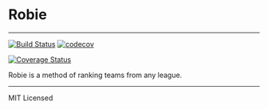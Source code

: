 # Robie
----------------------------

[![Build Status](https://travis-ci.org/brianjbuck/robie.svg?branch=master)](https://travis-ci.org/brianjbuck/robie)
[![codecov](https://codecov.io/gh/brianjbuck/robie/branch/master/graph/badge.svg)](https://codecov.io/gh/brianjbuck/robie)

[![Coverage Status](https://coveralls.io/repos/rochacbruno/raise_if/badge.png)](https://coveralls.io/r/rochacbruno/raise_if)

Robie is a method of ranking teams from any league.

----------------------------
MIT Licensed
